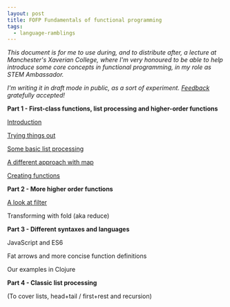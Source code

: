 ```yaml
---
layout: post
title: FOFP Fundamentals of functional programming
tags:
  - language-ramblings
---
```

_This document is for me to use during, and to distribute after, a lecture at Manchester's Xaverian College, where I'm very honoured to be able to help introduce some core concepts in functional programming, in my role as STEM Ambassador._

_I'm writing it in draft mode in public, as a sort of experiment. [Feedback](mailto:qmacro@gmail.com?Subject=FOFP%20Feedback) gratefully accepted!_

**Part 1 - First-class functions, list processing and higher-order functions**

[Introduction](/2016/05/03/fofp-1-1-introduction)

[Trying things out](/2016/05/03/fofp-1-2-trying-things-out)

[Some basic list processing](/2016/05/03/fofp-1-3-some-basic-list-processing)

[A different approach with map](/2016/05/03/fofp-1-4-a-different-approach-with-map/)

[Creating functions](/2016/05/03/fofp-1-5-creating-functions)

**Part 2 - More higher order functions**

[A look at filter](/2016/05/04/fofp-2-1-a-look-at-filter)

Transforming with fold (aka reduce)

**Part 3 - Different syntaxes and languages**

JavaScript and ES6

Fat arrows and more concise function definitions

Our examples in Clojure

**Part 4 - Classic list processing**

(To cover lists, head+tail / first+rest and recursion)
